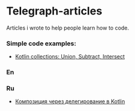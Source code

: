 # Telegraph-articles
Articles i wrote to help people learn how to code.

### Simple code examples:
* [Kotlin collections: Union, Subtract, Intersect](https://telegra.ph/Kotlin-collections-Union-Subtract-Intersect-07-03)

### En

### Ru
* [Композиция через делегирование в Kotlin](https://telegra.ph/Kompoziciya-cherez-delegirovanie-v-Kotlin-07-03)
